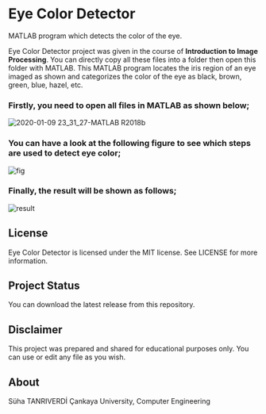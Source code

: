 # Eye Color Detector
MATLAB program which detects the color of the eye.

Eye Color Detector project was given in the course of **Introduction to Image Processing**. You can directly copy all these files into a folder then open this folder with MATLAB. This MATLAB program locates the iris region of an eye imaged as shown and categorizes the color of the eye as black, brown, green, blue, hazel, etc.

### Firstly, you need to open all files in MATLAB as shown below;

![2020-01-09 23_31_27-MATLAB R2018b](https://user-images.githubusercontent.com/36234545/72103662-b110a800-333a-11ea-92aa-376df16f6956.png)


### You can have a look at the following figure to see which steps are used to detect eye color;

![fig](https://user-images.githubusercontent.com/36234545/72103352-157f3780-333a-11ea-846b-28cf0df2f29e.png)

### Finally, the result will be shown as follows;

![result](https://user-images.githubusercontent.com/36234545/72103821-15cc0280-333b-11ea-8eca-c249939d51be.png)

## License
Eye Color Detector is licensed under the MIT license. See LICENSE for more information.

## Project Status
You can download the latest release from this repository.

## Disclaimer
This project was prepared and shared for educational purposes only. You can use or edit any file as you wish.

## About
Süha TANRIVERDİ Çankaya University, Computer Engineering
